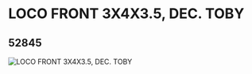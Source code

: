 # LOCO FRONT 3X4X3.5, DEC. TOBY
## 52845
![LOCO FRONT 3X4X3.5, DEC. TOBY](https://lc-www-live-s.legocdn.com/media/bricks/5/2/4262119.jpg)